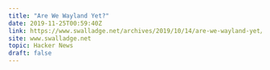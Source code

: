 ```yaml
---
title: "Are We Wayland Yet?"
date: 2019-11-25T00:59:40Z
link: https://www.swalladge.net/archives/2019/10/14/are-we-wayland-yet/?utm_medium=RSS&utm_source=hune
site: www.swalladge.net
topic: Hacker News
draft: false
---
```

